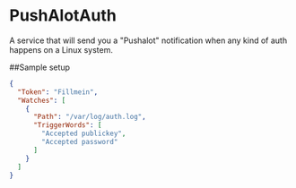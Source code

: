 PushAlotAuth
============

A service that will send you a "Pushalot" notification when any kind of auth happens on a Linux system.

##Sample setup

```json
{
  "Token": "Fillmein",
  "Watches": [
    {
      "Path": "/var/log/auth.log",
      "TriggerWords": [
        "Accepted publickey",
        "Accepted password"
      ]
    }
  ]
}
```